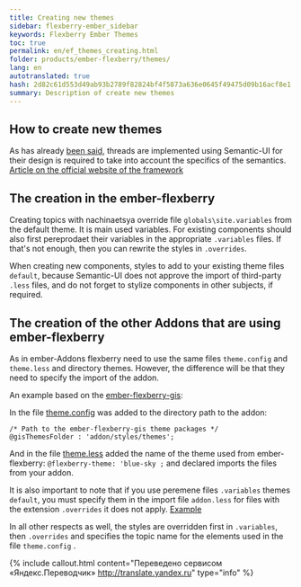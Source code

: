 ```yaml
---
title: Creating new themes
sidebar: flexberry-ember_sidebar
keywords: Flexberry Ember Themes
toc: true
permalink: en/ef_themes_creating.html
folder: products/ember-flexberry/themes/
lang: en
autotranslated: true
hash: 2d82c61d553d49ab93b2789f82824bf4f5873a636e0645f49475d09b16acf8e1
summary: Description of create new themes
---
```


## How to create new themes

As has already [been said](ef_themes_structure.html), threads are implemented using Semantic-UI for their design is required to take into account the specifics of the semantics.
[Article on the official website of the framework](https://semantic-ui.com/usage/theming.html)

## The creation in the ember-flexberry

Creating topics with nachinaetsya override file `globals\site.variables` from the default theme. It is main used variables.
For existing components should also first pereprodaet their variables in the appropriate `.variables` files. If that's not enough, then you can rewrite the styles in `.overrides`.

When creating new components, styles to add to your existing theme files `default`, because Semantic-UI does not approve the import of third-party `.less` files, and do not forget to stylize components in other subjects, if required.

## The creation of the other Addons that are using ember-flexberry

As in ember-Addons flexberry need to use the same files `theme.config` and `theme.less` and directory themes.
However, the difference will be that they need to specify the import of the addon.

An example based on the [ember-flexberry-gis](https://github.com/Flexberry/ember-flexberry-gis):

In the file [theme.config](https://github.com/Flexberry/ember-flexberry-gis/blob/develop/theme.config) was added to the directory path to the addon:

```
/* Path to the ember-flexberry-gis theme packages */
@gisThemesFolder : 'addon/styles/themes';
```

And in the file [theme.less](https://github.com/Flexberry/ember-flexberry-gis/blob/develop/addon/styles/theme.less) added the name of the theme used from ember-flexberry:
`@flexberry-theme: 'blue-sky ;` and declared imports the files from your addon.

It is also important to note that if you use peremene files `.variables` themes `default`, you must specify them in the import file `addon.less` for files with the extension `.overrides` it does not apply. [Example](https://github.com/Flexberry/ember-flexberry-gis/blob/develop/addon/styles/addon.less)

In all other respects as well, the styles are overridden first in `.variables`, then `.overrides` and specifies the topic name for the elements used in the file `theme.config` .



{% include callout.html content="Переведено сервисом «Яндекс.Переводчик» <http://translate.yandex.ru>" type="info" %}